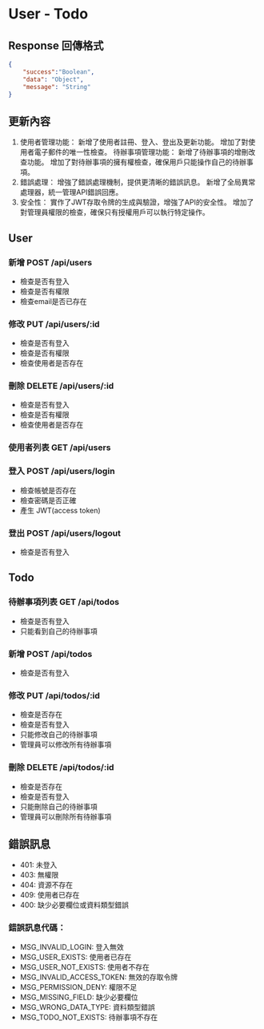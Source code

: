 # User - Todo

## Response 回傳格式
```json
{
    "success":"Boolean",
    "data": "Object",
    "message": "String"
}
```

## 更新內容
1. 使用者管理功能：
新增了使用者註冊、登入、登出及更新功能。
增加了對使用者電子郵件的唯一性檢查。
待辦事項管理功能：
新增了待辦事項的增刪改查功能。
增加了對待辦事項的擁有權檢查，確保用戶只能操作自己的待辦事項。
3. 錯誤處理：
增強了錯誤處理機制，提供更清晰的錯誤訊息。
新增了全局異常處理器，統一管理API錯誤回應。
4. 安全性：
實作了JWT存取令牌的生成與驗證，增強了API的安全性。
增加了對管理員權限的檢查，確保只有授權用戶可以執行特定操作。


## User

### 新增 POST /api/users
- 檢查是否有登入
- 檢查是否有權限
- 檢查email是否已存在

### 修改 PUT /api/users/:id
- 檢查是否有登入
- 檢查是否有權限
- 檢查使用者是否存在

### 刪除 DELETE /api/users/:id
- 檢查是否有登入
- 檢查是否有權限
- 檢查使用者是否存在

### 使用者列表 GET /api/users

### 登入 POST /api/users/login
- 檢查帳號是否存在
- 檢查密碼是否正確
- 產生 JWT(access token)

### 登出 POST /api/users/logout
- 檢查是否有登入



## Todo

### 待辦事項列表 GET /api/todos
- 檢查是否有登入
- 只能看到自己的待辦事項

### 新增 POST /api/todos
- 檢查是否有登入

### 修改 PUT /api/todos/:id
- 檢查是否存在
- 檢查是否有登入
- 只能修改自己的待辦事項
- 管理員可以修改所有待辦事項

### 刪除 DELETE /api/todos/:id
- 檢查是否存在
- 檢查是否有登入
- 只能刪除自己的待辦事項
- 管理員可以刪除所有待辦事項



## 錯誤訊息
- 401: 未登入
- 403: 無權限
- 404: 資源不存在
- 409: 使用者已存在
- 400: 缺少必要欄位或資料類型錯誤

### 錯誤訊息代碼：
- MSG_INVALID_LOGIN: 登入無效
- MSG_USER_EXISTS: 使用者已存在
- MSG_USER_NOT_EXISTS: 使用者不存在
- MSG_INVALID_ACCESS_TOKEN: 無效的存取令牌
- MSG_PERMISSION_DENY: 權限不足
- MSG_MISSING_FIELD: 缺少必要欄位
- MSG_WRONG_DATA_TYPE: 資料類型錯誤
- MSG_TODO_NOT_EXISTS: 待辦事項不存在
